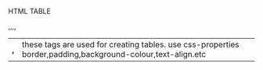 HTML TABLE
<table>,<thead>,<tbody>,<tr>,<th>,<td> these tags are used for creating tables.
use css-properties border,padding,background-colour,text-align.etc
